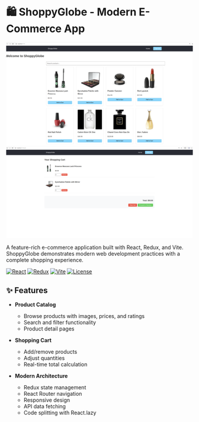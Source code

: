 # 🛍️ ShoppyGlobe - Modern E-Commerce App

![alt text](image.png)
![alt text](image-1.png)

A feature-rich e-commerce application built with React, Redux, and Vite. ShoppyGlobe demonstrates modern web development practices with a complete shopping experience.

[![React](https://img.shields.io/badge/React-18.2-blue)](https://reactjs.org/)
[![Redux](https://img.shields.io/badge/Redux_Toolkit-1.9-purple)](https://redux-toolkit.js.org/)
[![Vite](https://img.shields.io/badge/Vite-4.0-orange)](https://vitejs.dev/)
[![License](https://img.shields.io/badge/License-MIT-green)](LICENSE)

## ✨ Features

- **Product Catalog**
  - Browse products with images, prices, and ratings
  - Search and filter functionality
  - Product detail pages

- **Shopping Cart**
  - Add/remove products
  - Adjust quantities
  - Real-time total calculation

- **Modern Architecture**
  - Redux state management
  - React Router navigation
  - Responsive design
  - API data fetching
  - Code splitting with React.lazy